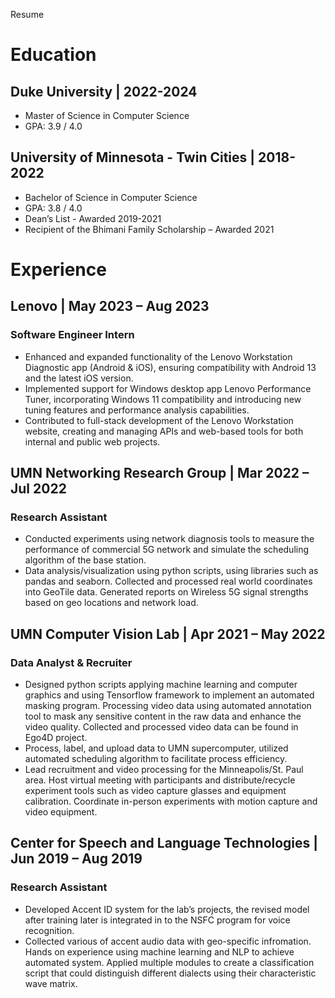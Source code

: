 Resume
# Education

##  Duke University | 2022-2024 
 * Master of Science in Computer Science
 * GPA: 3.9 / 4.0

##   University of Minnesota - Twin Cities | 2018-2022
* Bachelor of Science in Computer Science 
* GPA: 3.8 / 4.0					       
* Dean’s List - Awarded 2019-2021 
* Recipient of the Bhimani Family Scholarship – Awarded 2021 


# Experience

## Lenovo | May 2023 – Aug 2023
### Software Engineer Intern
* Enhanced and expanded functionality of the Lenovo Workstation Diagnostic app (Android & iOS),
ensuring compatibility with Android 13 and the latest iOS version.
* Implemented support for Windows desktop app Lenovo Performance Tuner, incorporating Windows 11
compatibility and introducing new tuning features and performance analysis capabilities.
* Contributed to full-stack development of the Lenovo Workstation website, creating and managing APIs
and web-based tools for both internal and public web projects.

## UMN Networking Research Group | Mar 2022 – Jul 2022
### Research Assistant
* Conducted experiments using network diagnosis tools to measure the performance of commercial 5G network and simulate the scheduling algorithm of the base station.
* Data analysis/visualization using python scripts, using libraries such as pandas and seaborn. Collected and processed real world coordinates into GeoTile data. Generated reports on Wireless 5G signal strengths based on geo locations and network load.

## UMN Computer Vision Lab | Apr 2021 – May 2022
### Data Analyst & Recruiter
* Designed python scripts applying machine learning and computer graphics and using Tensorflow framework to implement an automated masking program. Processing video data using automated annotation tool to mask any sensitive content in the raw data and enhance the video quality. Collected and processed video data can be found in Ego4D project.
* Process, label, and upload data to UMN supercomputer, utilized automated scheduling algorithm to facilitate process efficiency. 
* Lead recruitment and video processing for the Minneapolis/St. Paul area. Host virtual meeting with participants and distribute/recycle experiment tools such as video capture glasses and equipment calibration. Coordinate in-person experiments with motion capture and video equipment.

## Center for Speech and Language Technologies | Jun 2019 – Aug 2019
### Research Assistant
* Developed Accent ID system for the lab’s projects, the revised model after training later is integrated in to the NSFC program for voice recognition.
* Collected various of accent audio data with geo-specific infromation. Hands on experience using machine learning and NLP to achieve automated system. Applied multiple modules to create a classification script that could distinguish different dialects using their characteristic wave matrix.
